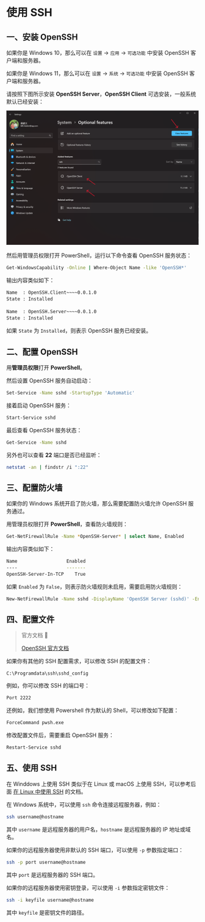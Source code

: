 # 使用 SSH

## 一、安装 OpenSSH

如果你是 Windows 10，那么可以在 `设置` -> `应用` -> `可选功能` 中安装 OpenSSH 客户端和服务器。

如果你是 Windows 11，那么可以在 `设置` -> `系统` -> `可选功能` 中安装 OpenSSH 客户端和服务器。

请按照下图所示安装 **OpenSSH Server**，**OpenSSH Client** 可选安装，一般系统默认已经安装：

![install-openssh](images/install-openssh.png)

然后用管理员权限打开 PowerShell，运行以下命令查看 OpenSSH 服务状态：

```sh
Get-WindowsCapability -Online | Where-Object Name -like 'OpenSSH*'
```

输出内容类似如下：

```sh
Name  : OpenSSH.Client~~~~0.0.1.0
State : Installed

Name  : OpenSSH.Server~~~~0.0.1.0
State : Installed
```

如果 `State` 为 `Installed`，则表示 OpenSSH 服务已经安装。


## 二、配置 OpenSSH

用**管理员权限**打开 **PowerShell**。

然后设置 OpenSSH 服务自动启动：

```sh
Set-Service -Name sshd -StartupType 'Automatic'
```

接着启动 OpenSSH 服务：

```sh
Start-Service sshd
```

最后查看 OpenSSH 服务状态：

```sh
Get-Service -Name sshd
```

另外也可以查看 **22** 端口是否已经监听：

```sh
netstat -an | findstr /i ":22"
```

## 三、配置防火墙

如果你的 Windows 系统开启了防火墙，那么需要配置防火墙允许 OpenSSH 服务通过。

用管理员权限打开 **PowerShell**，查看防火墙规则：

```sh
Get-NetFirewallRule -Name *OpenSSH-Server* | select Name, Enabled
```

输出内容类似如下：

```sh
Name                  Enabled
----                  -------
OpenSSH-Server-In-TCP    True
```

如果 `Enabled` 为 `False`，则表示防火墙规则未启用，需要启用防火墙规则：

```sh
New-NetFirewallRule -Name sshd -DisplayName 'OpenSSH Server (sshd)' -Enabled True -Direction Inbound -Protocol TCP -Action Allow -LocalPort 22
```

## 四、配置文件

> 官方文档 📝
>
> [OpenSSH 官方文档](https://man.openbsd.org/sshd_config)


如果你有其他的 SSH 配置需求，可以修改 SSH 的配置文件：

```
C:\Programdata\ssh\sshd_config
```

例如，你可以修改 SSH 的端口号：

```sh
Port 2222
```

还例如，我们想使用 Powershell 作为默认的 Shell，可以修改如下配置：

```sh
ForceCommand pwsh.exe
```

修改配置文件后，需要重启 OpenSSH 服务：

```sh
Restart-Service sshd
```

## 五、使用 SSH

在 Winddows 上使用 SSH 类似于在 Linux 或 macOS 上使用 SSH，可以参考后面 [在 Linux 中使用 SSH](../linux/ssh.md) 的文档。

在 Windows 系统中，可以使用 `ssh` 命令连接远程服务器，例如：

```sh
ssh username@hostname
```

其中 `username` 是远程服务器的用户名，`hostname` 是远程服务器的 IP 地址或域名。

如果你的远程服务器使用非默认的 SSH 端口，可以使用 `-p` 参数指定端口：

```sh
ssh -p port username@hostname
```

其中 `port` 是远程服务器的 SSH 端口。

如果你的远程服务器使用密钥登录，可以使用 `-i` 参数指定密钥文件：

```sh
ssh -i keyfile username@hostname
```

其中 `keyfile` 是密钥文件的路径。

